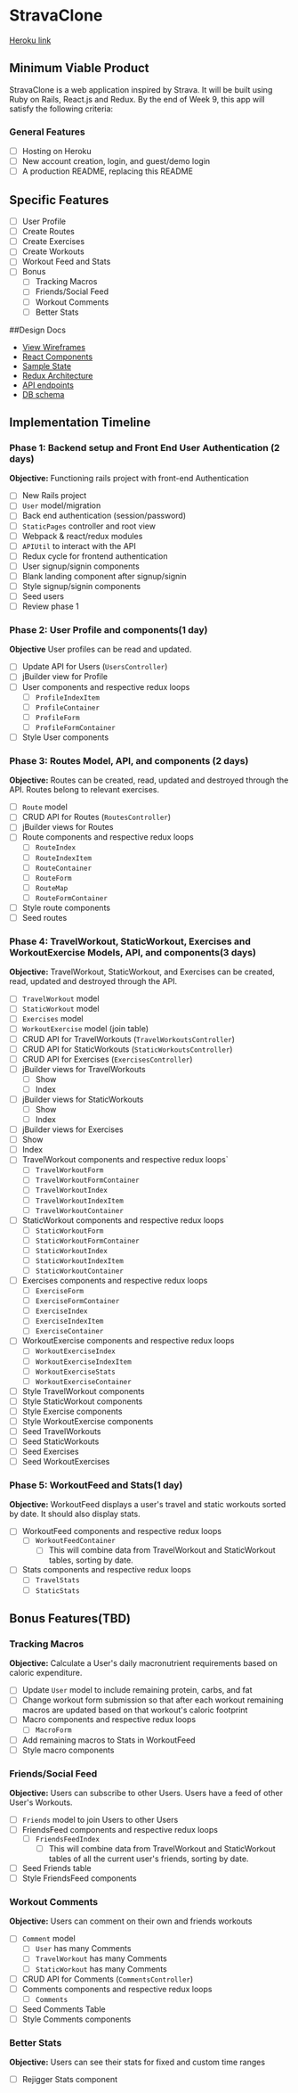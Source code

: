 # StravaClone

[Heroku link][heroku]

[heroku]: http://www.herokuapp.com

## Minimum Viable Product

StravaClone is a web application inspired by Strava. It will be built using Ruby on Rails, React.js and Redux. By the end of Week 9, this app will satisfy the following criteria:

### General Features

- [ ] Hosting on Heroku
- [ ] New account creation, login, and guest/demo login
- [ ] A production README, replacing this README

## Specific Features

- [ ] User Profile
- [ ] Create Routes
- [ ] Create Exercises
- [ ] Create Workouts
- [ ] Workout Feed and Stats
- [ ] Bonus
  - [ ] Tracking Macros
  - [ ] Friends/Social Feed
  - [ ] Workout Comments
  - [ ] Better Stats

##Design Docs

* [View Wireframes][wireframes]
* [React Components][components]
* [Sample State][sample-state]
* [Redux Architecture][redux-structure]
* [API endpoints][api-endpoints]
* [DB schema][schema]

[wireframes]: wireframes
[components]: components.md
[sample-state]: sample-state.md
[redux-structure]: redux-structure.md
[api-endpoints]: api-endpoints.md
[schema]: schema.md

## Implementation Timeline

### Phase 1: Backend setup and Front End User Authentication (2 days)

**Objective:** Functioning rails project with front-end Authentication

- [ ] New Rails project
- [ ] `User` model/migration
- [ ] Back end authentication (session/password)
- [ ] `StaticPages` controller and root view
- [ ] Webpack & react/redux modules
- [ ] `APIUtil` to interact with the API
- [ ] Redux cycle for frontend authentication
- [ ] User signup/signin components
- [ ] Blank landing component after signup/signin
- [ ] Style signup/signin components
- [ ] Seed users
- [ ] Review phase 1

### Phase 2: User Profile and components(1 day)

**Objective** User profiles can be read and updated.

- [ ] Update API for Users (`UsersController`)
- [ ] jBuilder view for Profile
- [ ] User components and respective redux loops
  - [ ] `ProfileIndexItem`
  - [ ] `ProfileContainer`
  - [ ] `ProfileForm`
  - [ ] `ProfileFormContainer`
- [ ] Style User components

### Phase 3: Routes Model, API, and components (2 days)

**Objective:** Routes can be created, read, updated and destroyed through the API. Routes belong to relevant exercises.

- [ ] `Route` model
- [ ] CRUD API for Routes (`RoutesController`)
- [ ] jBuilder views for Routes
- [ ] Route components and respective redux loops
  - [ ] `RouteIndex`
  - [ ] `RouteIndexItem`
  - [ ] `RouteContainer`
  - [ ] `RouteForm`
  - [ ] `RouteMap`
  - [ ] `RouteFormContainer`
- [ ] Style route components
- [ ] Seed routes

### Phase 4: TravelWorkout, StaticWorkout, Exercises and WorkoutExercise Models, API, and components(3 days)

**Objective:** TravelWorkout, StaticWorkout, and Exercises can be created, read, updated and destroyed through the API.

- [ ] `TravelWorkout` model
- [ ] `StaticWorkout` model
- [ ] `Exercises` model
- [ ] `WorkoutExercise` model (join table)
- [ ] CRUD API for TravelWorkouts (`TravelWorkoutsController`)
- [ ] CRUD API for StaticWorkouts (`StaticWorkoutsController`)
- [ ] CRUD API for Exercises (`ExercisesController`)
- [ ] jBuilder views for TravelWorkouts
  - [ ] Show
  - [ ] Index
- [ ] jBuilder views for StaticWorkouts
  - [ ] Show
  - [ ] Index
- [ ] jBuilder views for Exercises
 - [ ] Show
 - [ ] Index
- [ ] TravelWorkout components and respective redux loops`
  - [ ] `TravelWorkoutForm`
  - [ ] `TravelWorkoutFormContainer`
  - [ ] `TravelWorkoutIndex`
  - [ ] `TravelWorkoutIndexItem`
  - [ ] `TravelWorkoutContainer`
- [ ] StaticWorkout components and respective redux loops
  - [ ] `StaticWorkoutForm`
  - [ ] `StaticWorkoutFormContainer`
  - [ ] `StaticWorkoutIndex`
  - [ ] `StaticWorkoutIndexItem`
  - [ ] `StaticWorkoutContainer`
- [ ] Exercises components and respective redux loops
  - [ ] `ExerciseForm`
  - [ ] `ExerciseFormContainer`
  - [ ] `ExerciseIndex`
  - [ ] `ExerciseIndexItem`
  - [ ] `ExerciseContainer`
- [ ] WorkoutExercise components and respective redux loops
  - [ ] `WorkoutExerciseIndex`
  - [ ] `WorkoutExerciseIndexItem`
  - [ ] `WorkoutExerciseStats`
  - [ ] `WorkoutExerciseContainer`
- [ ] Style TravelWorkout components
- [ ] Style StaticWorkout components
- [ ] Style Exercise components
- [ ] Style WorkoutExercise components
- [ ] Seed TravelWorkouts
- [ ] Seed StaticWorkouts
- [ ] Seed Exercises
- [ ] Seed WorkoutExercises

### Phase 5: WorkoutFeed and Stats(1 day)

**Objective:** WorkoutFeed displays a user's travel and static workouts sorted by date. It should also display stats.

- [ ] WorkoutFeed components and respective redux loops
  - [ ] `WorkoutFeedContainer`
    - [ ] This will combine data from TravelWorkout and StaticWorkout tables, sorting by date.
- [ ] Stats components and respective redux loops
  - [ ] `TravelStats`
  - [ ] `StaticStats`

## Bonus Features(TBD)

### Tracking Macros

**Objective:** Calculate a User's daily macronutrient requirements based on caloric expenditure.

- [ ] Update `User` model to include remaining protein, carbs, and fat
- [ ] Change workout form submission so that after each workout remaining macros are updated based on that workout's caloric footprint
- [ ] Macro components and respective redux loops
  - [ ] `MacroForm`
- [ ] Add remaining macros to Stats in WorkoutFeed
- [ ] Style macro components

### Friends/Social Feed

**Objective:** Users can subscribe to other Users. Users have a feed of other User's Workouts.

- [ ] `Friends` model to join Users to other Users
- [ ] FriendsFeed components and respective redux loops
  - [ ] `FriendsFeedIndex`
    - [ ] This will combine data from TravelWorkout and StaticWorkout tables of all the current user's friends, sorting by date.
- [ ] Seed Friends table
- [ ] Style FriendsFeed components

### Workout Comments

**Objective:** Users can comment on their own and friends workouts

- [ ] `Comment` model
  - [ ] `User` has many Comments
  - [ ] `TravelWorkout` has many Comments
  - [ ] `StaticWorkout` has many Comments
- [ ] CRUD API for Comments (`CommentsController`)
- [ ] Comments components and respective redux loops
  - [ ] `Comments`
- [ ] Seed Comments Table
- [ ] Style Comments components

### Better Stats

**Objective:** Users can see their stats for fixed and custom time ranges

- [ ] Rejigger Stats component
